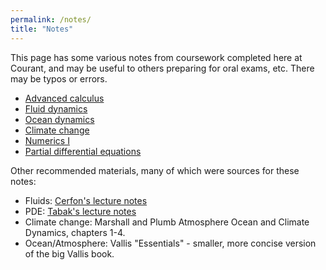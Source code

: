 ```yaml
---
permalink: /notes/
title: "Notes"
---
```


This page has some various notes from coursework completed here at Courant, and may be useful to others preparing for oral exams, etc. There may be typos or errors.

* [Advanced calculus](/assets/notes/Advanced_Calculus_reference_pages.pdf)
* [Fluid dynamics](/assets/notes/fluids.pdf)
* [Ocean dynamics](/assets/notes/ocean_dynamics.pdf)
* [Climate change](/assets/notes/climate_change.pdf)
* [Numerics I](/assets/notes/numerics_I.pdf)
* [Partial differential equations](/assets/notes/pde.pdf)

Other recommended materials, many of which were sources for these notes:
* Fluids: [Cerfon's lecture notes](https://www.math.nyu.edu/~cerfon/fluids_grad.html)
* PDE: [Tabak's lecture notes](https://math.nyu.edu/~tabak/PDEs.html)
* Climate change: Marshall and Plumb Atmosphere Ocean and Climate Dynamics, chapters 1-4.
* Ocean/Atmosphere: Vallis "Essentials" - smaller, more concise version of the big Vallis book.

